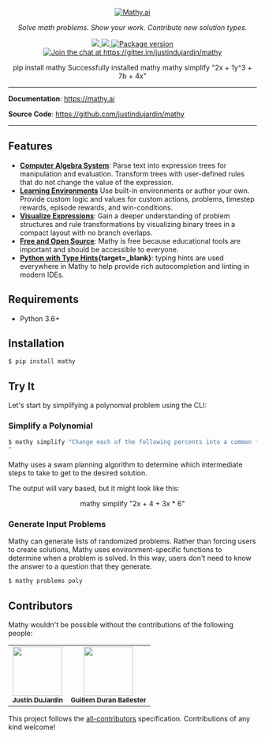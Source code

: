 <p align="center">
  <a href="/"><img mathy-logo src="/img/mathy_logo.png" alt="Mathy.ai"></a>
</p>
<p align="center">
    <em>Solve math problems. Show your work. Contribute new solution types.</em>
</p>
<p align="center">
<a href="https://github.com/justindujardin/mathy/actions">
    <img src="https://github.com/justindujardin/mathy/workflows/Build/badge.svg" />
</a>
<a href="https://codecov.io/gh/justindujardin/mathy">
    <img src="https://codecov.io/gh/justindujardin/mathy/branch/master/graph/badge.svg?token=CqPEOdEMJX" />
</a>
<a href="https://pypi.org/project/mathy" target="_blank">
    <img src="https://badge.fury.io/py/mathy.svg" alt="Package version">
</a>
<a href="https://gitter.im/justindujardin/mathy?utm_source=badge&utm_medium=badge&utm_campaign=pr-badge&utm_content=badge" target="_blank">
    <img src="https://badges.gitter.im/justindujardin/mathy.svg" alt="Join the chat at https://gitter.im/justindujardin/mathy">
</a>
</p>
<div align="center" data-termynal-container>
    <div id="termynal" data-termynal="" data-ty-typedelay="40" data-ty-lineDelay="1000">
        <span data-ty="input">pip install mathy</span>
        <span data-ty="progress"></span>
        <span class="u-hide-sm" data-ty-lineDelay="0" data-ty="">Successfully installed mathy</span>
        <span data-ty-lineDelay="0" class="u-hide-sm" data-ty=""></span>
        <span data-ty="input">mathy simplify "2x + 1y^3 + 7b + 4x"</span>
        <span data-ty="" data-ty-text="initial                   | 2x + 1y^3 + 7b + 4x"></span>
        <span data-ty="" data-ty-text="associative group         | 2x + (1y^3 + 7b) + 4x"></span>
        <span data-ty="" data-ty-text="associative group         | 2x + (1y^3 + 7b + 4x)"></span>
        <span data-ty="" data-ty-text="commutative swap          | 1y^3 + 7b + 4x + 2x"></span>
        <span data-ty="" data-ty-text="associative group         | 1y^3 + 7b + (4x + 2x)"></span>
        <span data-ty="" data-ty-text="distributive factoring    | 1y^3 + 7b + (4 + 2) * x"></span>
        <span data-ty="" data-ty-text="constant arithmetic       | 1y^3 + 7b + 6x"></span>
        <span data-ty-lineDelay="0" class="u-hide-sm" data-ty=""></span>
        <span data-ty="" data-ty-text='"2x + 1y^3 + 7b + 4x" = "1y^3 + 7b + 6x"'></span>
    </div>
</div>

---

**Documentation**: <a href="https://mathy.ai" target="_blank">https://mathy.ai</a>

**Source Code**: <a href="https://github.com/justindujardin/mathy" target="_blank">https://github.com/justindujardin/mathy</a>

---

## Features

- **[Computer Algebra System](/cas/overview)**: Parse text into expression trees for manipulation and evaluation. Transform trees with user-defined rules that do not change the value of the expression.
- **[Learning Environments](/envs/overview)** Use built-in environments or author your own. Provide custom logic and values for custom actions, problems, timestep rewards, episode rewards, and win-conditions.
- **[Visualize Expressions](/api/core/layout)**: Gain a deeper understanding of problem structures and rule transformations by visualizing binary trees in a compact layout with no branch overlaps.
- **[Free and Open Source](/license)**: Mathy is free because educational tools are important and should be accessible to everyone.
- **[Python with Type Hints](https://fastapi.tiangolo.com/python-types/){target=\_blank}**: typing hints are used everywhere in Mathy to help provide rich autocompletion and linting in modern IDEs.

## Requirements

- Python 3.6+

## Installation

```bash
$ pip install mathy
```

## Try It

Let's start by simplifying a polynomial problem using the CLI:

### Simplify a Polynomial

```bash
$ mathy simplify "Change each of the following percents into a common fraction in lowest terms 16 2/3% 
"
```

Mathy uses a swam planning algorithm to determine which intermediate steps to take to get to the desired solution.

The output will vary based, but it might look like this:

<div align="center" data-termynal-container>
    <div id="termynal-two" data-termynal="" data-ty-typedelay="40" data-ty-lineDelay="1000">
        <span data-ty="input">mathy simplify "2x + 4 + 3x * 6"</span>
        <span data-ty="" data-ty-text="initial                   | 2x + 4 + 3x * 6"></span>
        <span data-ty="" data-ty-text="constant arithmetic       | 2x + 4 + 18x"></span>
        <span data-ty="" data-ty-text="commutative swap          | 4 + 2x + 18x"></span>
        <span data-ty="" data-ty-text="commutative swap          | 2x + 4 + 18x"></span>
        <span data-ty="" data-ty-text="commutative swap          | 18x + (2x + 4)"></span>
        <span data-ty="" data-ty-text="distributive factoring    | (18 + 2) * x + 4"></span>
        <span data-ty="" data-ty-text="constant arithmetic       | 20x + 4"></span>
        <span data-ty-lineDelay="0" class="u-hide-sm" data-ty=""></span>
        <span data-ty="" data-ty-text='"2x + 4 + 3x * 6" = "20x + 4"'></span>
    </div>
</div>

### Generate Input Problems

Mathy can generate lists of randomized problems. Rather than forcing users to create solutions, Mathy uses environment-specific functions to determine when a problem is solved. In this way, users don't need to know the answer to a question that they generate.

```bash
$ mathy problems poly
```

## Contributors

Mathy wouldn't be possible without the contributions of the following people:

<div class="contributors-wrapper">
<!-- ALL-CONTRIBUTORS-LIST:START - Do not remove or modify this section -->
<!-- prettier-ignore-start -->
<!-- markdownlint-disable -->
<table>
  <tr>
    <td align="center"><a target="_blank" href="https://www.justindujardin.com/"><img src="https://avatars0.githubusercontent.com/u/101493?v=4" width="100px;" alt=""/><br /><sub><b>Justin DuJardin</b></sub></a></td>
    <td align="center"><a target="_blank" href="https://twitter.com/Miau_DB"><img src="https://avatars3.githubusercontent.com/u/7149899?v=4" width="100px;" alt=""/><br /><sub><b>Guillem Duran Ballester</b></sub></a></td>
  </tr>
</table>

<!-- markdownlint-enable -->
<!-- prettier-ignore-end -->
<!-- ALL-CONTRIBUTORS-LIST:END -->
</div>

This project follows the [all-contributors](https://github.com/all-contributors/all-contributors) specification. Contributions of any kind welcome!
